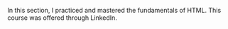 In this section, I practiced and mastered the fundamentals of HTML. This course was offered through LinkedIn.
